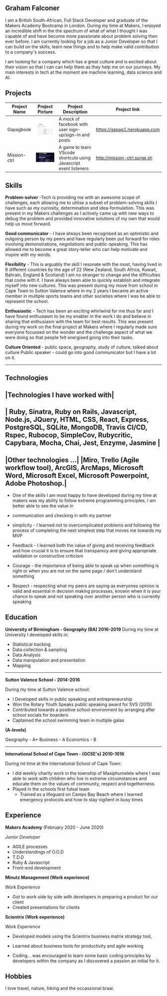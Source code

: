 ## Graham Falconer
I am a British South-African, Full Stack Developer and graduate of the Makers Academy Bootcamp in London. During my time at Makers, I enjoyed an incredible shift in the the spectrum of what of what I thought I was capable of and have become more passionate about problem solving then ever before. I am currently looking for a job as a Junior Developer so that I can build on the skills, learn new things and to help make valid contribution to a company's success. 

I am looking for a company which has a great culture and is excited about their vision so that I can can help them as they help me on our journeys. My main interests in tech at the moment are machine learning, data science and AI. 


## Projects
| Project Name | Project Picture | Project Description | Project link |
|--------------|-----------------|------------------------------|----------|
| Gapagbook | <img src="readme_pictures/gapagbook.png" alt="GapagBook" width="200"/>| A mock of facebook with user sign-up/sign-in and posts | https://gapag1.herokuapp.com |
| Mission-ctrl | <img src="readme_pictures/mission-ctrl.png" alt="Mission-ctrl" width="200"/> | A game to learn VScode shortcuts using Javascript event listeners | http://mission-ctrl.surge.sh |


## Skills

**Problem-solver** -Tech is providing me with an awesome scope of challenges, each allowing me to utilise a subset of problem-solving skills I have such as my curiosity, determination and idea-formulation. This was present in my Makers challenges as I actively came up with new ways to debug the problem and provided innovative solutions of my own that would help us move forward.

**Good communicator** - I have always been recognised as an optimistic and outgoing person by my peers and have regularly been put forward for roles involving demonstrations, negotiations and public-speaking. This has allowed me to become a great story-teller who can help motivate and inspire with my words.

**Flexibility** - This is arguably the skill I resonate with the most, having lived in 6 different countries by the age of 22 (New Zealand, South Africa, Kuwait, Bahrain, England & Scotland) I am no stranger to change and the difficulties that come with it. I have always been able to quickly establish and integrate myself into new cultures. This was present during my move from school in Cape Town to Sutton Valence where in my 2 years I became an active member in multiple sports teams and other societies where I was be able to represent the school.

**Enthusiastic** - Tech has been an exciting whirlwind for me thus far and I have found enthusiasm to be my enabler in the work I do and believe in sharing that enthusiasm with the team for best results. This was present during my work on the final project at Makers where I regularly made sure everyone focussed on the wonder and the challenge aspect of what we were doing so that people felt energised going into their tasks. 

**Culture Oriented** - public space, geography, study of culture, talked about culture Public speaker - could go into good communicator but I have a lot on it.


___________________________________________

## Technologies

|Technologies I have worked with|
--------------------------------
| Ruby, Sinatra, Ruby on Rails, Javascript, Node.js, JQuery, HTML, CSS, React, Express, PostgreSQL, SQLite, MongoDB, Travis CI/CD, Rspec, Rubocop, SimpleCov, Rubycritic, Capybara, Mocha, Chai, Jest, Enzyme, Jasmine   |
--------------------------------
|Other technologies ...|
|Miro, Trello (Agile workflow tool), ArcGIS, ArcMaps, Microsoft Word, Microsoft Excel, Microsoft Powerpoint, Adobe Photoshop.|
--------------------------------

- One of the skills I am most happy to have developed during my time at makers was my ability to follow extreme programming principles, I am better able to see the value in 

- communication and checking in with my partner
- simplicity - I learned not to overcomplicated problems and following the process of completing the next simplest step that moves me towards my MVP

- Feedback - I learned both the value of giving and receiving feedback and how crucial it is to ensure that transparecy and giving appropriate validation or constructive criticism

- Courage - the importance of being able to speak up when something is right or when you are not on the same page / don't understand something

- Respect - respecting what my peers are saying as everyones opinion is valid and essential in decision making processes, knowin when it is your chance to speak and not speaking over another person who is currently speaking


## Education

**University of Birmingham - Geography (BA) 2016-2019**
During my time at University I developed skills in;
  - Statistical tracking
  - Data collection & sampling
  - Data Analysis
  - Data manipulation and presentation
  - Mapping
  
  
___________________________________________
**Sutton Valence School - 2014-2016**

During my time at Sutton Valence school:
  - I Developed skills in public speaking and entrepreneurship
  - Won the Rotary Youth Speaks public speaking award for SVS (2015)
  - Contributed towards a positive school environment by arranging after school socials for boarders
  - Captained the school swimming team in multiple galas

 **(A-levels)**
 
Geography - A*
Business - A 
Economics - B


___________________________________________
**International School of Cape Town - (GCSE's) 2010-1016**

During mt time at the International School of Cape Town:
  - I did weekly charity work in the township of Masiphumelele where I was able to work with children who live in extreme circumstances and educate them on the values of community, respect and togetherness.
- Played in the schools first futsal team
  - Trained as a lifeguard on Camps Bay Beach where I learned emergency protocols and how to stay vigilient in busy times 


## Experience

**Makers Academy** (February 2020 - June 2020)    

*Junior Developer*  
- AGILE processes
- Understandings of O.O.D
- T.D.D
- Ruby & Javascript  
- Front-end development

**Minutz Management (Work experience)** 

*Work Experience*  
- Got to work side by side with developers in preparing a product for our client
- Created presentations for clients

**Scientrix (Work experience)** 

*Work Experience*  
- Developed models using the Scientrix business matrix strategy tool,
- Learned about business tools for productivity and agile working

- Coding... was encouraged to learn some basic coding principles by developers within the company as I discovered a passion an initial for it.

## Hobbies

I love travel, nature, hiking and the occassional braai.
